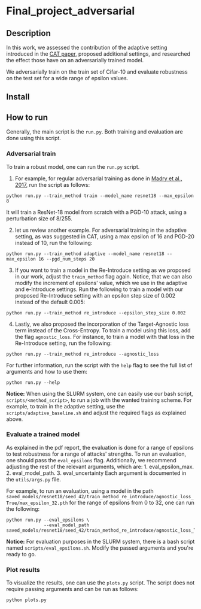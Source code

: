 # Final_project_adversarial

## Description
In this work, we assessed the contribution of the adaptive setting introduced in the [CAT paper](https://arxiv.org/abs/2002.06789), proposed additional settings, and researched the effect those have on an adversarially trained model.

We adversarially train on the train set of Cifar-10 and evaluate robustness on the test set for a wide range of epsilon values.

## Install


## How to run
Generally, the main script is the `run.py`. Both training and evaluation are done using this script.
### Adversarial train
To train a robust model, one can run the `run.py` script.

1. For example, for regular adversarial training as done in [Madry et al., 2017](https://arxiv.org/abs/1706.06083), run the script as follows:
```
python run.py --train_method train --model_name resnet18 --max_epsilon 8
```
It will train a ResNet-18 model from scratch with a PGD-10 attack, using a perturbation size of 8/255.

2. let us review another example. For adversarial training in the adaptive setting, as was suggested in CAT, using a max epsilon of 16 and PGD-20 instead of 10, run the following:
```
python run.py --train_method adaptive --model_name resnet18 --max_epsilon 16 --pgd_num_steps 20
```

3. If you want to train a model in the Re-Introduce setting as we proposed in our work, adjust the `train_method` flag again. Notice, that we can also modify the increment of epsilons' value, which we use in the adaptive and e-Introduce settings. Run the following to train a model with our proposed Re-Introduce setting with an epsilon step size of 0.002 instead of the default 0.005:
```
python run.py --train_method re_introduce --epsilon_step_size 0.002
```
4. Lastly, we also proposed the incorporation of the Target-Agnostic loss term instead of the Cross-Entropy. To train a model using this loss, add the flag `agnostic_loss`. For instance, to train a model with that loss in the Re-Introduce setting, run the following:
```
python run.py --train_method re_introduce --agnostic_loss
```
For further information, run the script with the `help` flag to see the full list of arguments and how to use them:
```
python run.py --help
```
**Notice:** When using the SLURM system, one can easily use our bash script, `scripts/<method_script>`, to run a job with the wanted training scheme. For example, to train in the adaptive setting, use the `scripts/adaptive_baseline.sh` and adjust the required flags as explained above.

### Evaluate a trained model
As explained in the pdf report, the evaluation is done for a range of epsilons to test robustness for a range of attacks' strengths. To run an evaluation, one should pass the `eval_epsilons` flag. Additionally, we recommend adjusting the rest of the relevant arguments, which are:
    1. eval_epsilon_max.
    2. eval_model_path.
    3. eval_uncertainty
Each argument is documented in the `utils/args.py` file.

For example, to run an evaluation, using a model in the path `saved_models/resnet18/seed_42/train_method_re_introduce/agnostic_loss_True/max_epsilon_32.pth` for the range of epsilons from 0 to 32, one can run the following:
```
python run.py --eval_epsilons \
              --eval_model_path saved_models/resnet18/seed_42/train_method_re_introduce/agnostic_loss_True/max_epsilon_32.pth
```
**Notice:** For evaluation purposes in the SLURM system, there is a bash script named `scripts/eval_epsilons.sh`. Modify the passed arguments and you're ready to go.

### Plot results
To visualize the results, one can use the `plots.py` script. The script does not require passing arguments and can be run as follows:
```
python plots.py
```
